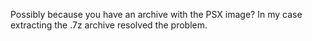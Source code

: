 Possibly because you have an archive with the PSX image?
In my case extracting the .7z archive resolved the problem.
